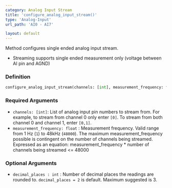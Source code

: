 ```yaml
---
category: Analog Input Stream
title: 'configure_analog_input_stream()'
type: 'Analog-Input'
url_path: 'AI0 - AI7'

layout: default
---
```


Method configures single ended analog input stream.
* Streaming supports single ended measurement only (voltage between AI pin and AGND)

### Definition 

```python
configure_analog_input_stream(channels: [int], measurement_frequency: float, decimal_places = 2)
```

### Required Arguments

* `channels: [int]`: List of analog input pin numbers to stream from. For example, to stream from channel 0 only enter `[0]`. To stream from both channel 0 and channel 1, enter `[0,1]`.
* `measurement_frequency: float` : Measurement frequency. Valid range from 1 Hz (`1`) to 48kHz (`48000`). The maximum measurement_frequency possible is contingent on the number of channels being streamed. Expressed as an equation: measurement_frequency * number of channels being streamed <= 48000

### Optional Arguments

* `decimal_places : int` : Number of decimal places the readings are rounded to. `decimal_places = 2` is default. Maximum suggested is 3.